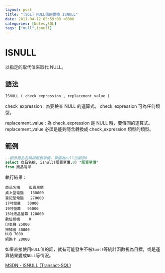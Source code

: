 ```yaml
---
layout: post
title: "[SQL] NULL值的變換 ISNULL"
date: 2011-04-12 05:59:00 +0800
categories: [Notes,SQL]
tags: ["null",isnull]
---
```


# ISNULL
以指定的取代值來取代 NULL。

## 語法
```sql
ISNULL ( check_expression , replacement_value )
```

check_expression
: 為要檢查 NULL 的運算式。 check_expression 可為任何類型。

replacement_value
: 為 check_expression 是 NULL 時，要傳回的運算式。 replacement_value 必須是能夠隱含轉換成 check_expression 類型的類型。

## 範例

```sql
--顯示商品名稱與販賣單價，單價為null的顯示0
select 商品名稱, isnull(販賣單價,0) "販賣單價"
from 商品清單
```
執行結果：

```
商品名稱	販賣單價
桌上型電腦	180000
筆記型電腦	270000
17吋螢幕	50000
19吋螢幕	95000
15吋液晶螢幕	120000
數位相機	0
印表機	25000
掃描器	30000
HUB	7000
網路卡	20000
```

如果直接使用`NULL`值的話，就有可能發生不被`Sum()`等統計函數視為目標，或是運算結果變成`NULL`等情況。


[MSDN - ISNULL (Transact-SQL)](https://learn.microsoft.com/zh-tw/sql/t-sql/functions/isnull-transact-sql?view=sql-server-ver16)
